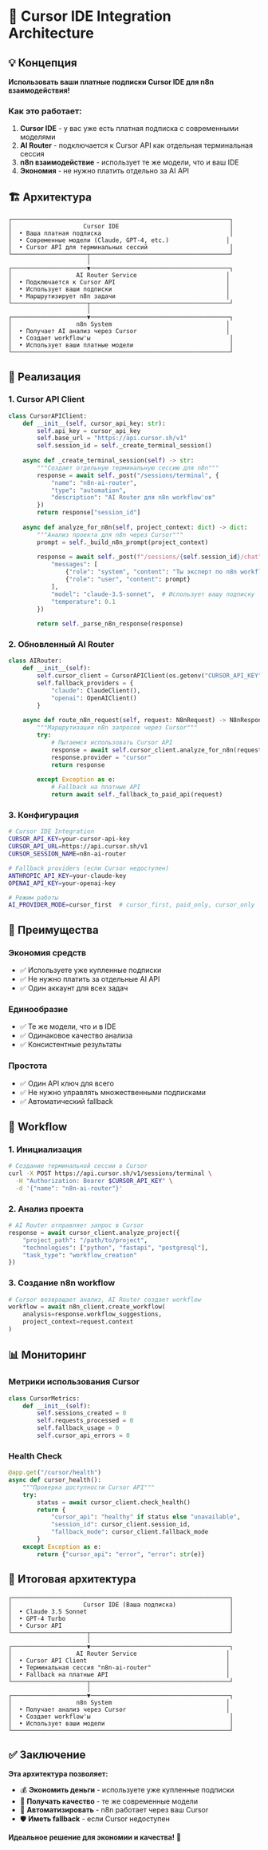 # 🎯 Cursor IDE Integration Architecture

## 💡 Концепция

**Использовать ваши платные подписки Cursor IDE для n8n взаимодействия!**

### **Как это работает:**
1. **Cursor IDE** - у вас уже есть платная подписка с современными моделями
2. **AI Router** - подключается к Cursor API как отдельная терминальная сессия
3. **n8n взаимодействие** - использует те же модели, что и ваш IDE
4. **Экономия** - не нужно платить отдельно за AI API

## 🏗️ Архитектура

```
┌─────────────────────────────────────────────────────────────┐
│                    Cursor IDE                               │
│  • Ваша платная подписка                                    │
│  • Современные модели (Claude, GPT-4, etc.)                │
│  • Cursor API для терминальных сессий                       │
└─────────────────────┬───────────────────────────────────────┘
                      │
┌─────────────────────▼───────────────────────────────────────┐
│                  AI Router Service                         │
│  • Подключается к Cursor API                               │
│  • Использует ваши подписки                                │
│  • Маршрутизирует n8n задачи                               │
└─────────────────────┬───────────────────────────────────────┘
                      │
┌─────────────────────▼───────────────────────────────────────┐
│                  n8n System                                │
│  • Получает AI анализ через Cursor                         │
│  • Создает workflow'ы                                       │
│  • Использует ваши платные модели                           │
└─────────────────────────────────────────────────────────────┘
```

## 🔧 Реализация

### **1. Cursor API Client**

```python
class CursorAPIClient:
    def __init__(self, cursor_api_key: str):
        self.api_key = cursor_api_key
        self.base_url = "https://api.cursor.sh/v1"
        self.session_id = self._create_terminal_session()
    
    async def _create_terminal_session(self) -> str:
        """Создает отдельную терминальную сессию для n8n"""
        response = await self._post("/sessions/terminal", {
            "name": "n8n-ai-router",
            "type": "automation",
            "description": "AI Router для n8n workflow'ов"
        })
        return response["session_id"]
    
    async def analyze_for_n8n(self, project_context: dict) -> dict:
        """Анализ проекта для n8n через Cursor"""
        prompt = self._build_n8n_prompt(project_context)
        
        response = await self._post(f"/sessions/{self.session_id}/chat", {
            "messages": [
                {"role": "system", "content": "Ты эксперт по n8n workflow'ам"},
                {"role": "user", "content": prompt}
            ],
            "model": "claude-3.5-sonnet",  # Использует вашу подписку
            "temperature": 0.1
        })
        
        return self._parse_n8n_response(response)
```

### **2. Обновленный AI Router**

```python
class AIRouter:
    def __init__(self):
        self.cursor_client = CursorAPIClient(os.getenv("CURSOR_API_KEY"))
        self.fallback_providers = {
            "claude": ClaudeClient(),
            "openai": OpenAIClient()
        }
    
    async def route_n8n_request(self, request: N8nRequest) -> N8nResponse:
        """Маршрутизация n8n запросов через Cursor"""
        try:
            # Пытаемся использовать Cursor API
            response = await self.cursor_client.analyze_for_n8n(request.context)
            response.provider = "cursor"
            return response
            
        except Exception as e:
            # Fallback на платные API
            return await self._fallback_to_paid_api(request)
```

### **3. Конфигурация**

```bash
# Cursor IDE Integration
CURSOR_API_KEY=your-cursor-api-key
CURSOR_API_URL=https://api.cursor.sh/v1
CURSOR_SESSION_NAME=n8n-ai-router

# Fallback providers (если Cursor недоступен)
ANTHROPIC_API_KEY=your-claude-key
OPENAI_API_KEY=your-openai-key

# Режим работы
AI_PROVIDER_MODE=cursor_first  # cursor_first, paid_only, cursor_only
```

## 🚀 Преимущества

### **Экономия средств**
- ✅ Используете уже купленные подписки
- ✅ Не нужно платить за отдельные AI API
- ✅ Один аккаунт для всех задач

### **Единообразие**
- ✅ Те же модели, что и в IDE
- ✅ Одинаковое качество анализа
- ✅ Консистентные результаты

### **Простота**
- ✅ Один API ключ для всего
- ✅ Не нужно управлять множественными подписками
- ✅ Автоматический fallback

## 🔄 Workflow

### **1. Инициализация**
```bash
# Создание терминальной сессии в Cursor
curl -X POST https://api.cursor.sh/v1/sessions/terminal \
  -H "Authorization: Bearer $CURSOR_API_KEY" \
  -d '{"name": "n8n-ai-router"}'
```

### **2. Анализ проекта**
```python
# AI Router отправляет запрос в Cursor
response = await cursor_client.analyze_project({
    "project_path": "/path/to/project",
    "technologies": ["python", "fastapi", "postgresql"],
    "task_type": "workflow_creation"
})
```

### **3. Создание n8n workflow**
```python
# Cursor возвращает анализ, AI Router создает workflow
workflow = await n8n_client.create_workflow(
    analysis=response.workflow_suggestions,
    project_context=request.context
)
```

## 📊 Мониторинг

### **Метрики использования Cursor**
```python
class CursorMetrics:
    def __init__(self):
        self.sessions_created = 0
        self.requests_processed = 0
        self.fallback_usage = 0
        self.cursor_api_errors = 0
```

### **Health Check**
```python
@app.get("/cursor/health")
async def cursor_health():
    """Проверка доступности Cursor API"""
    try:
        status = await cursor_client.check_health()
        return {
            "cursor_api": "healthy" if status else "unavailable",
            "session_id": cursor_client.session_id,
            "fallback_mode": cursor_client.fallback_mode
        }
    except Exception as e:
        return {"cursor_api": "error", "error": str(e)}
```

## 🎯 Итоговая архитектура

```
┌─────────────────────────────────────────────────────────────┐
│                    Cursor IDE (Ваша подписка)               │
│  • Claude 3.5 Sonnet                                        │
│  • GPT-4 Turbo                                              │
│  • Cursor API                                               │
└─────────────────────┬───────────────────────────────────────┘
                      │
┌─────────────────────▼───────────────────────────────────────┐
│                  AI Router Service                         │
│  • Cursor API Client                                       │
│  • Терминальная сессия "n8n-ai-router"                     │
│  • Fallback на платные API                                 │
└─────────────────────┬───────────────────────────────────────┘
                      │
┌─────────────────────▼───────────────────────────────────────┐
│                  n8n System                                │
│  • Получает анализ через Cursor                            │
│  • Создает workflow'ы                                       │
│  • Использует ваши модели                                   │
└─────────────────────────────────────────────────────────────┘
```

## ✅ Заключение

**Эта архитектура позволяет:**
- 💰 **Экономить деньги** - используете уже купленные подписки
- 🎯 **Получать качество** - те же современные модели
- 🔄 **Автоматизировать** - n8n работает через ваш Cursor
- 🛡️ **Иметь fallback** - если Cursor недоступен

**Идеальное решение для экономии и качества!** 🚀
